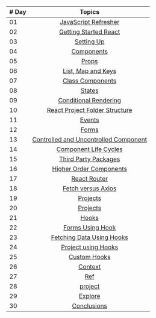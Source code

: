 
| # Day |                                     Topics                                          |
| ----- | :---------------------------------------------------------------------------------: |
| 01    |                      [JavaScript Refresher](./days/day_01.md)                       |
| 02    |                     [Getting Started React](./days/day_02.md)                       |
| 03    |                                     [Setting Up](./days/day_03.md)                  |
| 04    |                                     [Components](./days/day_04.md)                  |
| 05    |                                             [Props](./days/day_05.md)               |
| 06    |                              [List, Map and Keys](./days/day_06.md)                 |
| 07    |                            [Class Components](./days/day_07.md)                     |
| 08    |                                           [States](./days/day_08.md)                |
| 09    |                     [Conditional Rendering](./days/day_09.md)                       |
| 10    |         [React Project Folder Structure](./days/day_10.md)                          |
| 11    |                                           [Events](./days/day_11.md)                |
| 12    |                                             [Forms](./days/day_12.md)               |
| 13    |       [Controlled and Uncontrolled Component](./days/day_13.md)                     |
| 14    |                     [Component Life Cycles](./days/day_14.md)                       |
| 15    |                        [Third Party Packages](./days/day_15.md)                     |
| 16    |                     [Higher Order Components](./days/day_16.md)                     |
| 17    |                                    [React Router](./days/day_17.md)                 |
| 18    |                                [Fetch versus Axios](./days/day_18.md)               |
| 19    |                                          [Projects](./days/day_19.md)               |
| 20    |                                          [Projects](./days/day_20.md)               |
| 21    |                                   [Hooks](./days/day_21.md)                         |
| 22    |                              [Forms Using Hook](./days/day_22.md)                   |
| 23    |                 [Fetching Data Using Hooks](./days/day_23.md)                       |
| 24    |                                     [Project using Hooks](./days/day_24.md)         |
| 25    |                                    [Custom Hooks](./days/day_25.md)                 |
| 26    |                                            [Context](./days/day_26.md)              |
| 27    |                                                  [Ref](./days/day_27.md)            |
| 28    |                                            [project](./days/day_28.md)              |
| 29    |                                            [Explore](./days/day_29.md)              |
| 30    |                                      [Conclusions](./days/day_30.md)                |            